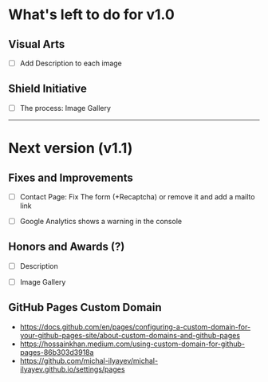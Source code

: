 # What's left to do for v1.0


## Visual Arts
- [ ] Add Description to each image


## Shield Initiative
- [ ] The process: Image Gallery


-----------------

# Next version (v1.1)


## Fixes and Improvements 
- [ ] Contact Page: Fix The form (+Recaptcha) or remove it and add a mailto link
- [ ] Google Analytics shows a warning in the console 


## Honors and Awards (?)
- [ ] Description
- [ ] Image Gallery


## GitHub Pages Custom Domain
- https://docs.github.com/en/pages/configuring-a-custom-domain-for-your-github-pages-site/about-custom-domains-and-github-pages
- https://hossainkhan.medium.com/using-custom-domain-for-github-pages-86b303d3918a
- https://github.com/michal-ilyayev/michal-ilyayev.github.io/settings/pages